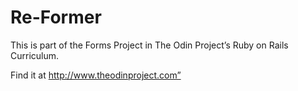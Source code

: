 # Re-Former

This is part of the Forms Project in The Odin Project’s Ruby on Rails Curriculum. 

Find it at http://www.theodinproject.com”